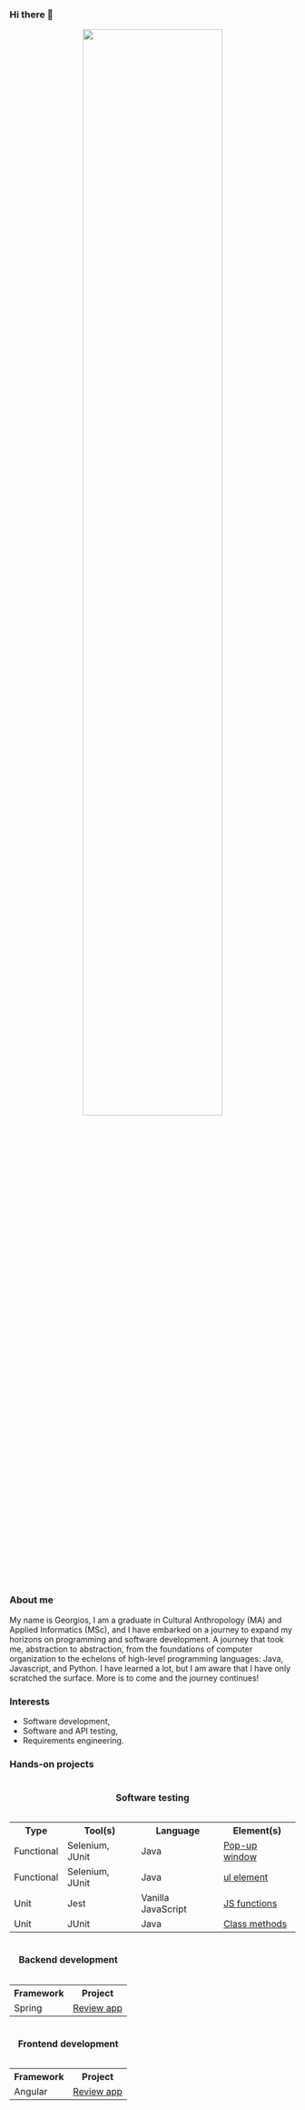 ### Hi there 👋

<p align="center">
  <a href="https://image.lexica.art/full_webp/3ccff4a8-fb6e-47e6-80a3-1e58211d7ec0">
    <img width="70%" src="https://image.lexica.art/full_webp/3ccff4a8-fb6e-47e6-80a3-1e58211d7ec0" />
  </a>
</p>

### About me

My name is Georgios, I am a graduate in Cultural Anthropology (MA) and Applied Informatics (MSc), and I have embarked on a journey to expand my horizons on programming and software development. A journey that took me, abstraction to abstraction, from the foundations of computer organization to the echelons of high-level programming languages: Java, Javascript, and Python. I have learned a lot, but I am aware that I have only scratched the surface. More is to come and the journey continues!


### Interests

* Software development,
* Software and API testing,
* Requirements engineering.

### Hands-on projects

<div align="center">
        <table>
        <caption><h4>Software testing</h4></caption>
        <tr>
          <th>Type</th>
          <th>Tool(s)</th>
          <th>Language</th>
          <th>Element(s)</th>
        </tr>
        <tr>
          <td>Functional</td>
          <td>Selenium, JUnit</td>
          <td>Java</td>
          <td><a href="https://github.com/geozi/selenium-java-junit-popupwindow">Pop-up window</a></td>
        </tr>
        <tr>
          <td>Functional</td>
          <td>Selenium, JUnit</td>
          <td>Java</td>
          <td><a href="https://github.com/geozi/selenium-java-junit-ulelement">ul element</a></td>
        </tr>
        <tr>
          <td>Unit</td>
          <td>Jest</td>
          <td>Vanilla JavaScript</td>
          <td><a href="https://github.com/geozi/javascript-jest">JS functions</a></td>
        </tr>
        <tr>
          <td>Unit</td>
          <td>JUnit</td>
          <td>Java</td>
          <td><a href="https://github.com/geozi/java-junit">Class methods</a></td>
        </tr>
      </table>
</div>

<div align="center">
        <table>
        <caption><h4>Backend development</h4></caption>
        <tr>
          <th>Framework</th>
          <th>Project</th>
        </tr>
        <tr>
          <td>Spring</td>
          <td><a href="https://github.com/geozi/review-app">Review app</a></td>
        </tr>
      </table>
</div>

<div align="center">
        <table>
        <caption><h4>Frontend development</h4></caption>
        <tr>
          <th>Framework</th>
          <th>Project</th>
        </tr>
        <tr>
          <td>Angular</td>
          <td><a href="https://github.com/geozi/reviewapp-frontend">Review app</a></td>
        </tr>
      </table>
</div>

